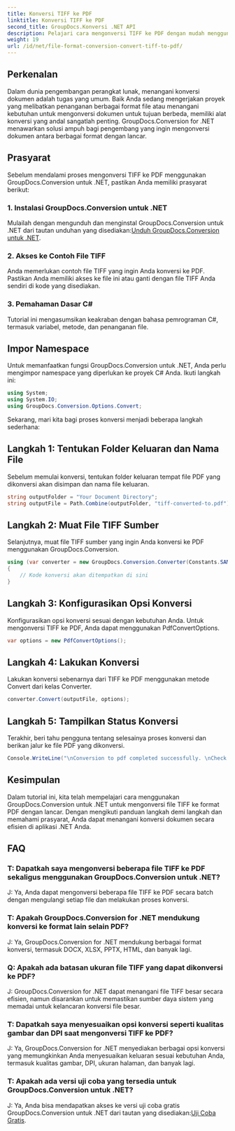 ```yaml
---
title: Konversi TIFF ke PDF
linktitle: Konversi TIFF ke PDF
second_title: GroupDocs.Konversi .NET API
description: Pelajari cara mengonversi TIFF ke PDF dengan mudah menggunakan GroupDocs.Conversion untuk .NET. Solusi konversi dokumen yang sederhana, efisien, dan lancar.
weight: 19
url: /id/net/file-format-conversion-convert-tiff-to-pdf/
---
```

## Perkenalan

Dalam dunia pengembangan perangkat lunak, menangani konversi dokumen adalah tugas yang umum. Baik Anda sedang mengerjakan proyek yang melibatkan penanganan berbagai format file atau menangani kebutuhan untuk mengonversi dokumen untuk tujuan berbeda, memiliki alat konversi yang andal sangatlah penting. GroupDocs.Conversion for .NET menawarkan solusi ampuh bagi pengembang yang ingin mengonversi dokumen antara berbagai format dengan lancar.

## Prasyarat

Sebelum mendalami proses mengonversi TIFF ke PDF menggunakan GroupDocs.Conversion untuk .NET, pastikan Anda memiliki prasyarat berikut:

### 1. Instalasi GroupDocs.Conversion untuk .NET
 Mulailah dengan mengunduh dan menginstal GroupDocs.Conversion untuk .NET dari tautan unduhan yang disediakan:[Unduh GroupDocs.Conversion untuk .NET](https://releases.groupdocs.com/conversion/net/).

### 2. Akses ke Contoh File TIFF
Anda memerlukan contoh file TIFF yang ingin Anda konversi ke PDF. Pastikan Anda memiliki akses ke file ini atau ganti dengan file TIFF Anda sendiri di kode yang disediakan.

### 3. Pemahaman Dasar C#
Tutorial ini mengasumsikan keakraban dengan bahasa pemrograman C#, termasuk variabel, metode, dan penanganan file.

## Impor Namespace

Untuk memanfaatkan fungsi GroupDocs.Conversion untuk .NET, Anda perlu mengimpor namespace yang diperlukan ke proyek C# Anda. Ikuti langkah ini:

```csharp
using System;
using System.IO;
using GroupDocs.Conversion.Options.Convert;
```

Sekarang, mari kita bagi proses konversi menjadi beberapa langkah sederhana:

## Langkah 1: Tentukan Folder Keluaran dan Nama File

Sebelum memulai konversi, tentukan folder keluaran tempat file PDF yang dikonversi akan disimpan dan nama file keluaran.

```csharp
string outputFolder = "Your Document Directory";
string outputFile = Path.Combine(outputFolder, "tiff-converted-to.pdf");
```

## Langkah 2: Muat File TIFF Sumber

Selanjutnya, muat file TIFF sumber yang ingin Anda konversi ke PDF menggunakan GroupDocs.Conversion.

```csharp
using (var converter = new GroupDocs.Conversion.Converter(Constants.SAMPLE_TIFF))
{
    // Kode konversi akan ditempatkan di sini
}
```

## Langkah 3: Konfigurasikan Opsi Konversi

Konfigurasikan opsi konversi sesuai dengan kebutuhan Anda. Untuk mengonversi TIFF ke PDF, Anda dapat menggunakan PdfConvertOptions.

```csharp
var options = new PdfConvertOptions();
```

## Langkah 4: Lakukan Konversi

Lakukan konversi sebenarnya dari TIFF ke PDF menggunakan metode Convert dari kelas Converter.

```csharp
converter.Convert(outputFile, options);
```

## Langkah 5: Tampilkan Status Konversi

Terakhir, beri tahu pengguna tentang selesainya proses konversi dan berikan jalur ke file PDF yang dikonversi.

```csharp
Console.WriteLine("\nConversion to pdf completed successfully. \nCheck output in {0}", outputFolder);
```

## Kesimpulan

Dalam tutorial ini, kita telah mempelajari cara menggunakan GroupDocs.Conversion untuk .NET untuk mengonversi file TIFF ke format PDF dengan lancar. Dengan mengikuti panduan langkah demi langkah dan memahami prasyarat, Anda dapat menangani konversi dokumen secara efisien di aplikasi .NET Anda.

## FAQ

### T: Dapatkah saya mengonversi beberapa file TIFF ke PDF sekaligus menggunakan GroupDocs.Conversion untuk .NET?

J: Ya, Anda dapat mengonversi beberapa file TIFF ke PDF secara batch dengan mengulangi setiap file dan melakukan proses konversi.

### T: Apakah GroupDocs.Conversion for .NET mendukung konversi ke format lain selain PDF?

J: Ya, GroupDocs.Conversion for .NET mendukung berbagai format konversi, termasuk DOCX, XLSX, PPTX, HTML, dan banyak lagi.

### Q: Apakah ada batasan ukuran file TIFF yang dapat dikonversi ke PDF?

J: GroupDocs.Conversion for .NET dapat menangani file TIFF besar secara efisien, namun disarankan untuk memastikan sumber daya sistem yang memadai untuk kelancaran konversi file besar.

### T: Dapatkah saya menyesuaikan opsi konversi seperti kualitas gambar dan DPI saat mengonversi TIFF ke PDF?

J: Ya, GroupDocs.Conversion for .NET menyediakan berbagai opsi konversi yang memungkinkan Anda menyesuaikan keluaran sesuai kebutuhan Anda, termasuk kualitas gambar, DPI, ukuran halaman, dan banyak lagi.

### T: Apakah ada versi uji coba yang tersedia untuk GroupDocs.Conversion untuk .NET?

 J: Ya, Anda bisa mendapatkan akses ke versi uji coba gratis GroupDocs.Conversion untuk .NET dari tautan yang disediakan:[Uji Coba Gratis](https://releases.groupdocs.com/).